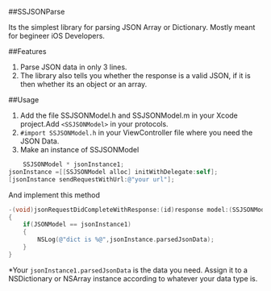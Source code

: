 ##SSJSONParse

Its the simplest library for parsing JSON Array or Dictionary.
Mostly meant for begineer iOS Developers.

##Features

1. Parse JSON data in only 3 lines.
2. The library also tells you whether the response is a valid JSON, if it is then whether its an object or an array.

##Usage

1. Add the file SSJSONModel.h and SSJSONModel.m in your Xcode project.Add `<SSJSONModel>` in your protocols.
2. `#import SSJSONModel.h` in your ViewController file where you need the JSON Data.
3. Make an instance of SSJSONModel
```objective-c
    SSJSONModel * jsonInstance1;
jsonInstance =[[SSJSONModel alloc] initWithDelegate:self];
[jsonInstance sendRequestWithUrl:@"your url"];
```
And implement this method
```objective-c
-(void)jsonRequestDidCompleteWithResponse:(id)response model:(SSJSONModel *)JSONModel
{
    if(JSONModel == jsonInstance1)
    {
        NSLog(@"dict is %@",jsonInstance.parsedJsonData);
    }
}
```
*Your `jsonInstance1.parsedJsonData` is the data you need. Assign it to a NSDictionary or NSArray instance according to whatever your data type is.



